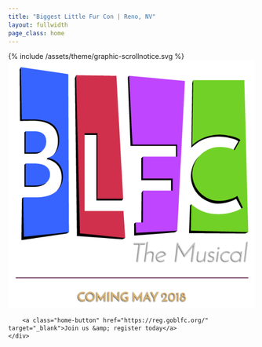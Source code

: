 ```yaml
---
title: "Biggest Little Fur Con | Reno, NV"
layout: fullwidth
page_class: home
---
```

<div id="home-curtain-left"></div>
<div id="home-curtain-right"></div>
<div id="home-curtain-main"></div>
<div id="home-curtain-end"></div>
<div id="home-scroll-notice">{% include /assets/theme/graphic-scrollnotice.svg %}</div>
<div id="home-stage" class="big-chunk textcenter">
	<div id="home-stage-content">
		<img src="/assets/theme/home-logo.png" alt="BLFC the Musical | Coming May 2018">

		<a class="home-button" href="https://reg.goblfc.org/" target="_blank">Join us &amp; register today</a>
	</div>
</div>

<script>
	$(window).scroll(function(){

		var wScroll = $(this).scrollTop();
		var wHeight = $(window).height();

		$('#home-curtain-main').css({
			'transform' : 'translate(0, ' + wScroll / 0.5 + '%)'
		});

		$('#home-stage-content').css({
			'transform' : 'translate(0, ' + wScroll / 2 + '%)'
		});

		if ( wScroll > $('#home-curtain-end').offset().top ) {
			console.log("What's up, Doc?");
		}

	});
</script>